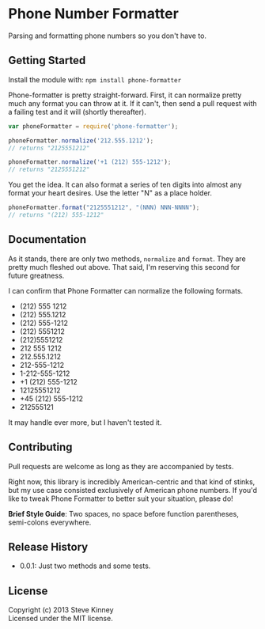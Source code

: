 # Phone Number Formatter

Parsing and formatting phone numbers so you don't have to.

## Getting Started
Install the module with: `npm install phone-formatter`

Phone-formatter is pretty straight-forward. First, it can normalize pretty much any format you can throw at it. If it can't, then send a pull request with a failing test and it will (shortly thereafter).

```javascript
var phoneFormatter = require('phone-formatter');

phoneFormatter.normalize('212.555.1212');
// returns "2125551212"

phoneFormatter.normalize('+1 (212) 555-1212');
// returns "2125551212"
```

You get the idea. It can also format a series of ten digits into almost any format your heart desires. Use the letter "N" as a place holder.

```javascript
phoneFormatter.format("2125551212", "(NNN) NNN-NNNN");
// returns "(212) 555-1212"
```

## Documentation

As it stands, there are only two methods, `normalize` and `format`. They are pretty much fleshed out above. That said, I'm reserving this second for future greatness.

I can confirm that Phone Formatter can normalize the following formats.

* (212) 555 1212
* (212) 555.1212
* (212) 555-1212
* (212) 5551212
* (212)5551212
* 212 555 1212
* 212.555.1212
* 212-555-1212
* 1-212-555-1212
* +1 (212) 555-1212
* 12125551212
* +45 (212) 555-1212
* 212555121

It may handle ever more, but I haven't tested it.

## Contributing

Pull requests are welcome as long as they are accompanied by tests.

Right now, this library is incredibly American-centric and that kind of stinks, but my use case consisted exclusively of American phone numbers. If you'd like to tweak Phone Formatter to better suit your situation, please do!

**Brief Style Guide**: Two spaces, no space before function parentheses, semi-colons everywhere.

## Release History

* 0.0.1: Just two methods and some tests.

## License
Copyright (c) 2013 Steve Kinney  
Licensed under the MIT license.

